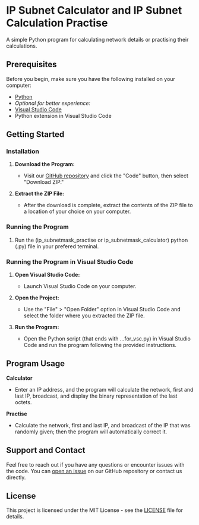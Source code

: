 # IP Subnet Calculator and IP Subnet Calculation Practise

A simple Python program for calculating network details or practising their calculations.

## Prerequisites

Before you begin, make sure you have the following installed on your computer:

- [Python](https://www.python.org)
- *Optional for better experience:*
- [Visual Studio Code](https://code.visualstudio.com/download)
- Python extension in Visual Studio Code

## Getting Started

### Installation

1. **Download the Program:**
   - Visit our [GitHub repository](https://github.com/WattoX00/Ip) and click the "Code" button, then select "Download ZIP."

2. **Extract the ZIP File:**
   - After the download is complete, extract the contents of the ZIP file to a location of your choice on your computer.

### Running the Program

1. Run the (ip_subnetmask_practise or ip_subnetmask_calculator) python (.py) file in your prefered terminal.

### Running the Program in Visual Studio Code

1. **Open Visual Studio Code:**
   - Launch Visual Studio Code on your computer.

2. **Open the Project:**
   - Use the "File" > "Open Folder" option in Visual Studio Code and select the folder where you extracted the ZIP file.

3. **Run the Program:**
   - Open the Python script (that ends with ...for_vsc.py) in Visual Studio Code and run the program following the provided instructions.

## Program Usage

**Calculator**

- Enter an IP address, and the program will calculate the network, first and last IP, broadcast, and display the binary representation of the last octets.

**Practise**

- Calculate the network, first and last IP, and broadcast of the IP that was randomly given; then the program will automatically correct it.

## Support and Contact

Feel free to reach out if you have any questions or encounter issues with the code. You can [open an issue](https://github.com/WattoX00/Ip) on our GitHub repository or contact us directly.

## License

This project is licensed under the MIT License - see the [LICENSE](LICENSE) file for details.
